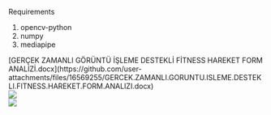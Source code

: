 Requirements <br/>
<ol>
  <li>opencv-python<br/></li>
  <li>numpy<br/></li>
  <li>mediapipe<br/></li>
</ol>
[GERÇEK ZAMANLI GÖRÜNTÜ İŞLEME DESTEKLİ FİTNESS HAREKET FORM ANALİZİ.docx](https://github.com/user-attachments/files/16569255/GERCEK.ZAMANLI.GORUNTU.ISLEME.DESTEKLI.FITNESS.HAREKET.FORM.ANALIZI.docx)
<br/>
<img src="https://github.com/user-attachments/assets/18ad2d2e-8995-4497-813d-1daadb977832">
<br/>
<img src="https://github.com/user-attachments/assets/417f9648-6fc7-4a69-8ba2-46887444d0c1">

